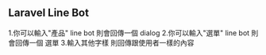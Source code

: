## Laravel Line Bot

1.你可以輸入"產品" line bot 則會回傳一個 dialog
2.你可以輸入"選單" line bot 則會回傳一個 選單
3.輸入其他字樣 則回傳跟使用者一樣的內容